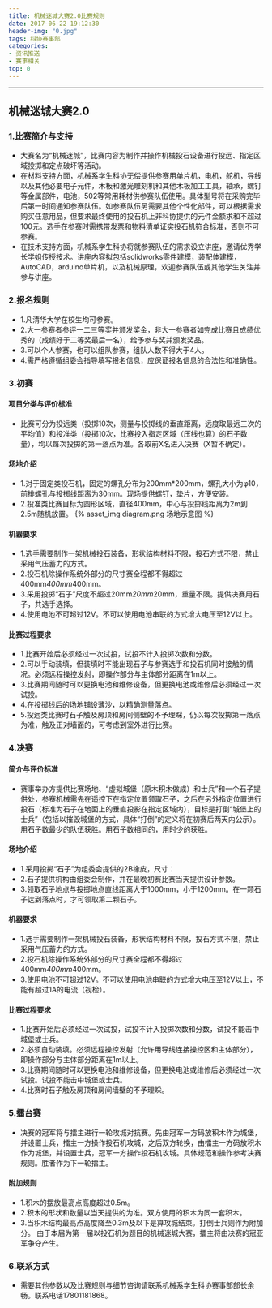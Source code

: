 ```yaml
---
title: 机械迷城大赛2.0比赛规则
date: 2017-06-22 19:12:30
header-img: "0.jpg"
tags: 科协赛事部
categories:
- 资讯推送
- 赛事相关
top: 0
---
```

***

## 机械迷城大赛2.0

<!-- more -->

### 1.比赛简介与支持
* 大赛名为“机械迷城”，比赛内容为制作并操作机械投石设备进行投远、指定区域投掷和定点破坏等活动。
* 在材料支持方面，机械系学生科协无偿提供参赛用单片机，电机，舵机，导线以及其他必要电子元件，木板和激光雕刻机和其他木板加工工具，轴承，螺钉等金属部件，电池，502等常用耗材供参赛队伍使用。具体型号将在采购完毕后第一时间通知参赛队伍。如参赛队伍另需要其他个性化部件，可以根据需求购买任意用品，但要求最终使用的投石机上非科协提供的元件金额求和不超过100元。选手在参赛时需携带发票和物料清单证实投石机符合标准，否则不可参赛。
* 在技术支持方面，机械系学生科协将就参赛队伍的需求设立讲座，邀请优秀学长学姐传授技术。讲座内容拟包括solidworks零件建模，装配体建模，AutoCAD，arduino单片机，以及机械原理，欢迎参赛队伍或其他学生关注并参与讲座。


### 2.报名规则
* 1.凡清华大学在校生均可参赛。
* 2.大一参赛者参评一二三等奖并颁发奖金，非大一参赛者如完成比赛且成绩优秀的（成绩好于二等奖最后一名），给予参与奖并颁发奖品。
* 3.可以个人参赛，也可以组队参赛，组队人数不得大于4人。
* 4.需严格遵循组委会指导填写报名信息，应保证报名信息的合法性和准确性。


### 3.初赛
#### 项目分类与评价标准
* 比赛可分为投远类（投掷10次，测量与投掷线的垂直距离，远度取最远三次的平均值）和投准类（投掷10次，比赛投入指定区域（压线也算）的石子数量），均以每次投掷的第一落点为准。各取前X名进入决赛（X暂不确定）。

#### 场地介绍
* 1.对于固定类投石机，固定的螺孔分布为200mm*200mm，螺孔大小为φ10，前排螺孔与投掷线距离为30mm。现场提供螺钉，垫片，方便安装。
* 2.投准类比赛目标为圆形区域，直径400mm，中心与投掷线距离为2m到2.5m随机放置。
{% asset_img diagram.png 场地示意图 %}

#### 机器要求
* 1.选手需要制作一架机械投石装备，形状结构材料不限，投石方式不限，禁止采用气压蓄力的方式。
* 2.投石机除操作系统外部分的尺寸赛全程都不得超过400mm*400mm*400mm。
* 3.采用投掷“石子”尺度不超过20mm*20mm*20mm，重量不限。提供决赛用石子，共选手选择。
* 4.使用电池不可超过12V。不可以使用电池串联的方式增大电压至12V以上。

#### 比赛过程要求
* 1.比赛开始后必须经过一次试投，试投不计入投掷次数和分数。
* 2.可以手动装填，但装填时不能出现石子与参赛选手和投石机同时接触的情况。必须远程操控发射，即操作部分与主体部分距离在1m以上。
* 3.比赛期间随时可以更换电池和维修设备，但更换电池或维修后必须经过一次试投。
* 4.在投掷线后的场地铺设薄沙，以精确测量落点。
* 5.投远类比赛时石子触及房顶和房间侧壁的不予理睬，仍以每次投掷第一落点为准，触及正对墙面的，可考虑到室外进行比赛。


### 4.决赛
#### 简介与评价标准
* 赛事举办方提供比赛场地、“虚拟城堡（原木积木做成）和士兵”和一个石子提供处，参赛机械需先在遥控下在指定位置领取石子，之后在另外指定位置进行投石（标准为石子在地面上的垂直投影在指定区域内），目标是打倒“城堡上的士兵”（包括以摧毁城堡的方式，具体“打倒”的定义将在初赛后两天内公示）。用石子数最少的队伍获胜。用石子数相同的，用时少的获胜。

#### 场地介绍
* 1.采用投掷“石子”为组委会提供的2B橡皮，尺寸：
* 2.石子提供机构由组委会制作，并在最晚初赛比赛当天提供设计参数。
* 3.领取石子地点与投掷地点直线距离大于1000mm，小于1200mm。在一颗石子达到落点时，才可领取第二颗石子。

#### 机器要求
* 1.选手需要制作一架机械投石装备，形状结构材料不限，投石方式不限，禁止采用气压蓄力的方式。
* 2.投石机除操作系统外部分的尺寸赛全程都不得超过400mm*400mm*400mm。
* 3.使用电池不可超过12V。不可以使用电池串联的方式增大电压至12V以上，不能有超过1A的电流（视检）。

#### 比赛过程要求
* 1.比赛开始后必须经过一次试投，试投不计入投掷次数和分数，试投不能击中城堡或士兵。
* 2.必须自动装填。必须远程操控发射（允许用导线连接操控区和主体部分），即操作部分与主体部分距离在1m以上。
* 3.比赛期间随时可以更换电池和维修设备，但更换电池或维修后必须经过一次试投。试投不能击中城堡或士兵。
* 4.比赛时石子触及房顶和房间墙壁的不予理睬。


### 5.擂台赛
* 决赛的冠军将与擂主进行一轮攻城对抗赛。先由冠军一方码放积木作为城堡，并设置士兵，擂主一方操作投石机攻城，之后双方轮换，由擂主一方码放积木作为城堡，并设置士兵，冠军一方操作投石机攻城。具体规范和操作参考决赛规则。胜者作为下一轮擂主。

#### 附加规则
* 1.积木的摆放最高点高度超过0.5m。
* 2.积木的形状和数量以当天提供的为准。双方使用的积木为同一套积木。
* 3.当积木结构最高点高度降至0.3m及以下是算攻城结束。打倒士兵则作为附加分。
由于本届为第一届以投石机为题目的机械迷城大赛，擂主将由决赛的冠亚军争夺产生。


### 6.联系方式
* 需要其他参数以及比赛规则与细节咨询请联系机械系学生科协赛事部部长余畅。联系电话17801181868。
